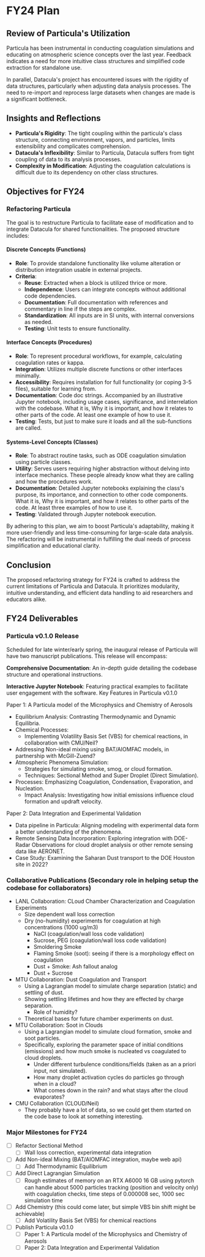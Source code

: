 # FY24 Plan

## Review of Particula's Utilization

Particula has been instrumental in conducting coagulation simulations and educating on atmospheric science concepts over the last year. Feedback indicates a need for more intuitive class structures and simplified code extraction for standalone use.

In parallel, Datacula's project has encountered issues with the rigidity of data structures, particularly when adjusting data analysis processes. The need to re-import and reprocess large datasets when changes are made is a significant bottleneck.

## Insights and Reflections

- **Particula's Rigidity**: The tight coupling within the particula's class structure, connecting environment, vapors, and particles, limits extensibility and complicates comprehension.
- **Datacula's Inflexibility**: Similar to Particula, Datacula suffers from tight coupling of data to its analysis processes.
- **Complexity in Modification**: Adjusting the coagulation calculations is difficult due to its dependency on other class structures.

## Objectives for FY24

### Refactoring Particula

The goal is to restructure Particula to facilitate ease of modification and to integrate Datacula for shared functionalities. The proposed structure includes:

#### Discrete Concepts (Functions)

- **Role**: To provide standalone functionality like volume alteration or distribution integration usable in external projects.
- **Criteria**:
  - **Reuse**: Extracted when a block is utilized thrice or more.
  - **Independence**: Users can integrate concepts without additional code dependencies.
  - **Documentation**: Full documentation with references and commentary in line if the steps are complex.
  - **Standardization**: All inputs are in SI units, with internal conversions as needed.
  - **Testing**: Unit tests to ensure functionality.

#### Interface Concepts (Procedures)

- **Role**: To represent procedural workflows, for example, calculating coagulation rates or kappa.
- **Integration**: Utilizes multiple discrete functions or other interfaces minimally.
- **Accessibility**: Requires installation for full functionality (or coping 3-5 files), suitable for learning from.
- **Documentation**: Code doc strings. Accompanied by an illustrative Jupyter notebook, including usage cases, significance, and interrelation with the codebase. What it is, Why it is important, and how it relates to other parts of the code. At least one example of how to use it.
- **Testing**: Tests, but just to make sure it loads and all the sub-functions are called.

#### Systems-Level Concepts (Classes)

- **Role**: To abstract routine tasks, such as ODE coagulation simulation using particle classes.
- **Utility**: Serves users requiring higher abstraction without delving into interface mechanics. These people already know what they are calling and how the procedures work.
- **Documentation**: Detailed Jupyter notebooks explaining the class's purpose, its importance, and connection to other code components. What it is, Why it is important, and how it relates to other parts of the code. At least three examples of how to use it.
- **Testing**: Validated through Jupyter notebook execution.

By adhering to this plan, we aim to boost Particula's adaptability, making it more user-friendly and less time-consuming for large-scale data analysis. The refactoring will be instrumental in fulfilling the dual needs of process simplification and educational clarity.

## Conclusion

The proposed refactoring strategy for FY24 is crafted to address the current limitations of Particula and Datacula. It prioritizes modularity, intuitive understanding, and efficient data handling to aid researchers and educators alike.

## FY24 Deliverables

### Particula v0.1.0 Release

Scheduled for late winter/early spring, the inaugural release of Particula will have two manuscript publications. This release will encompass:

**Comprehensive Documentation**: An in-depth guide detailing the codebase structure and operational instructions.

**Interactive Jupyter Notebook**: Featuring practical examples to facilitate user engagement with the software.
Key Features in Particula v0.1.0

Paper 1: A Particula model of the Microphysics and Chemistry of Aerosols
- Equilibrium Analysis: Contrasting Thermodynamic and Dynamic Equilibria.
- Chemical Processes:
  - Implementing Volatility Basis Set (VBS) for chemical reactions, in collaboration with CMU/Neil?
- Addressing Non-ideal mixing using BAT/AIOMFAC models, in partnership with McGill-Zuend?
- Atmospheric Phenomena Simulation:
  - Strategies for simulating smoke, smog, or cloud formation.
  - Techniques: Sectional Method and Super Droplet (Direct Simulation).
- Processes: Emphasizing Coagulation, Condensation, Evaporation, and Nucleation.
  - Impact Analysis: Investigating how initial emissions influence cloud formation and updraft velocity.

Paper 2: Data Integration and Experimental Validation
- Data pipeline in Particula: Aligning modeling with experimental data form a better understanding of the phenomena.
- Remote Sensing Data Incorporation: Exploring integration with DOE-Radar Observations for cloud droplet analysis or other remote sensing data like AERONET.
- Case Study: Examining the Saharan Dust transport to the DOE Houston site in 2022?

### Collaborative Publications (Secondary role in helping setup the codebase for collaborators)

- LANL Collaboration: CLoud Chamber Characterization and Coagulation Experiments
  - Size dependent wall loss correction
  - Dry (no-humidity) experiments for coagulation at high concentrations (1000 ug/m3)
    - NaCl (coagulation/wall loss code validation)
    - Sucrose, PEG (coagulation/wall loss code validation)
    - Smoldering Smoke
    - Flaming Smoke (soot): seeing if there is a morphology effect on coagulation
    - Dust + Smoke: Ash fallout analog
    - Dust + Sucrose
- MTU Collaboration: Dust Coagulation and Transport
  - Using a Lagrangian model to simulate charge separation (static) and settling of dust.
  - Showing settling lifetimes and how they are effected by charge separation.
    - Role of humidity?
  - Theoretical bases for future chamber experiments on dust.
- MTU Collaboration: Soot in Clouds
  - Using a Lagrangian model to simulate cloud formation, smoke and soot particles.
  - Specifically, exploring the parameter space of initial conditions (emissions) and how much smoke is nucleated vs coagulated to cloud droplets.
    - Under different turbulence conditions/fields (taken as an a priori input, not simulated).
    - How many droplet activation cycles do particles go through when in a cloud?
    - What comes down in the rain? and what stays after the cloud evaporates?
- CMU Collaboration (CLOUD/Neil)
  - They probably have a lot of data, so we could get them started on the code base to look at something interesting.

### Major Milestones for FY24

- [ ] Refactor Sectional Method
  - [ ] Wall loss correction, experimental data integration
- [ ] Add Non-ideal Mixing (BAT/AIOMFAC integration, maybe web api)
  - [ ] Add Thermodynamic Equilibrium
- [ ] Add Direct Lagrangian Simulation
  - [ ] Rough estimates of memory on an RTX A6000 16 GB using pytorch can handle about 5000 particles tracking (position and velocity only) with coagulation checks, time steps of 0.000008 sec, 1000 sec simulation time
- [ ] Add Chemistry (this could come later, but simple VBS bin shift might be achievable)
  - [ ] Add Volatility Basis Set (VBS) for chemical reactions
- [ ] Publish Particula v0.1.0
  - [ ] Paper 1: A Particula model of the Microphysics and Chemistry of Aerosols
  - [ ] Paper 2: Data Integration and Experimental Validation
